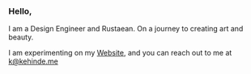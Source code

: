 ### Hello, 

I am a Design Engineer and Rustaean. On a journey to creating art and beauty.

I am experimenting on my [Website](https://kehinde.xyz), and you can reach out to me at k@kehinde.me
